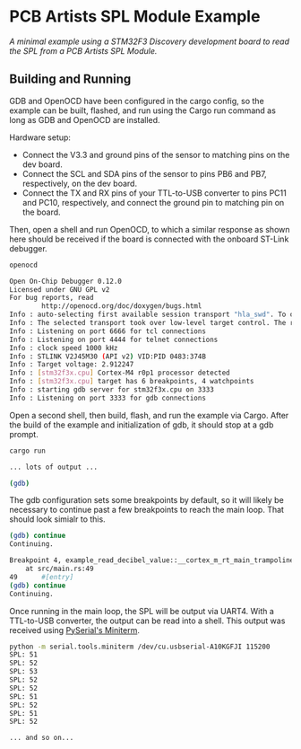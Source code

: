 # PCB Artists SPL Module Example

*A minimal example using a STM32F3 Discovery development board to read the
SPL from a PCB Artists SPL Module.*

## Building and Running

GDB and OpenOCD have been configured in the cargo config, so the example can be
built, flashed, and run using the Cargo run command as long as GDB and OpenOCD
are installed.

Hardware setup:

- Connect the V3.3 and ground pins of the sensor to matching pins on the dev
  board.
- Connect the SCL and SDA pins of the sensor to pins PB6 and PB7, respectively,
  on the dev board.
- Connect the TX and RX pins of your TTL-to-USB converter to pins PC11 and PC10,
  respectively, and connect the ground pin to matching pin on the board.

Then, open a shell and run OpenOCD, to which a similar response as shown here
should be received if the board is connected with the onboard ST-Link debugger.

```bash
openocd

Open On-Chip Debugger 0.12.0
Licensed under GNU GPL v2
For bug reports, read
        http://openocd.org/doc/doxygen/bugs.html
Info : auto-selecting first available session transport "hla_swd". To override use 'transport select <transport>'.
Info : The selected transport took over low-level target control. The results might differ compared to plain JTAG/SWD
Info : Listening on port 6666 for tcl connections
Info : Listening on port 4444 for telnet connections
Info : clock speed 1000 kHz
Info : STLINK V2J45M30 (API v2) VID:PID 0483:374B
Info : Target voltage: 2.912247
Info : [stm32f3x.cpu] Cortex-M4 r0p1 processor detected
Info : [stm32f3x.cpu] target has 6 breakpoints, 4 watchpoints
Info : starting gdb server for stm32f3x.cpu on 3333
Info : Listening on port 3333 for gdb connections
```

Open a second shell, then build, flash, and run the example via Cargo. After the
build of the example and initialization of gdb, it should stop at a gdb prompt.

```bash
cargo run

... lots of output ...

(gdb)
```

The gdb configuration sets some breakpoints by default, so it will likely be
necessary to continue past a few breakpoints to reach the main loop. That should
look simialr to this.

```bash
(gdb) continue
Continuing.

Breakpoint 4, example_read_decibel_value::__cortex_m_rt_main_trampoline ()
    at src/main.rs:49
49      #[entry]
(gdb) continue
Continuing.
```

Once running in the main loop, the SPL will be output via UART4. With a
TTL-to-USB converter, the output can be read into a shell. This output was
received using
[PySerial's Miniterm](https://pyserial.readthedocs.io/en/latest/tools.html#module-serial.tools.miniterm).

```bash
python -m serial.tools.miniterm /dev/cu.usbserial-A10KGFJI 115200
SPL: 51
SPL: 52
SPL: 53
SPL: 52
SPL: 52
SPL: 51
SPL: 52
SPL: 51
SPL: 52

... and so on...
```
